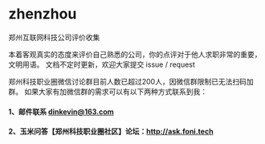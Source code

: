 # zhenzhou
郑州互联网科技公司评价收集

本着客观真实的态度来评价自己熟悉的公司，你的点评对于他人求职非常的重要，文明用语。
文档不定时更新，欢迎大家提交 issue / request

郑州科技职业圈微信讨论群目前人数已超过200人，因微信群限制已无法扫码加群。
如果大家有加微信群的需求可以有以下两种方式联系到我：

#### 1、邮件联系 dinkevin@163.com
#### 2、玉米问答【郑州科技职业圈社区】论坛：http://ask.foni.tech


